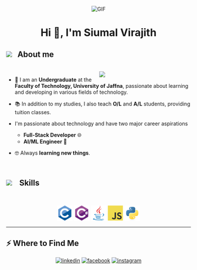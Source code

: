 <!-- Centered Image & Text -->
<div>
  <p align="center">
    <img height="270px" alt="GIF" src="https://media.giphy.com/media/CVtNe84hhYF9u/giphy.gif">
  </p>
  <h1 align="center">Hi 👋, I'm Siumal Virajith</h1>
</div>

## <picture><img src = "https://github.com/7oSkaaa/7oSkaaa/blob/main/Images/about_me.gif?raw=true" width = 45px></picture> &nbsp; <b>About me</b>
<br>
<picture>
  <img align="right" src="https://pa1.aminoapps.com/6658/5419aa5feb6d3531d3f60c94d6f89aa7a91cb61f_hq.gif" width="250px">
</picture>

- :school: I am an **Undergraduate** at the **Faculty of Technology, University of Jaffna**, passionate about learning and developing in various fields of technology.
- 📚 In addition to my studies, I also teach **O/L** and **A/L** students, providing tuition classes.
  
- I'm passionate about technology and have two major career aspirations
  - **Full-Stack Developer** 🌐  
  - **AI/ML Engineer** 🤖  
- :nerd_face: Always **learning new things**.
<br>

## <img src="https://media2.giphy.com/media/QssGEmpkyEOhBCb7e1/giphy.gif?cid=ecf05e47a0n3gi1bfqntqmob8g9aid1oyj2wr3ds3mg700bl&rid=giphy.gif" width ="30"> &nbsp;&nbsp; <b> Skills</b>
<br>
<p align="center">
<a target="_blank" href="https://raw.githubusercontent.com/devicons/devicon/master/icons/c/c-original.svg"><img src="https://raw.githubusercontent.com/devicons/devicon/master/icons/c/c-original.svg" alt="c" width="42" height="42"></a>
<a target="_blank" href="https://raw.githubusercontent.com/devicons/devicon/master/icons/csharp/csharp-original.svg"><img src="https://raw.githubusercontent.com/devicons/devicon/master/icons/csharp/csharp-original.svg" alt="csharp" width="42" height="42"></a>
<a target="_blank" href="https://raw.githubusercontent.com/devicons/devicon/master/icons/java/java-original.svg"><img src="https://raw.githubusercontent.com/devicons/devicon/master/icons/java/java-original.svg" alt="java" width="42" height="42"></a>
<a target="_blank" href="https://raw.githubusercontent.com/devicons/devicon/master/icons/javascript/javascript-original.svg"><img src="https://raw.githubusercontent.com/devicons/devicon/master/icons/javascript/javascript-original.svg" alt="javascript" width="42" height="42"></a>
<a target="_blank" href="https://raw.githubusercontent.com/devicons/devicon/master/icons/python/python-original.svg"><img src="https://raw.githubusercontent.com/devicons/devicon/master/icons/python/python-original.svg" alt="python" width="42" height="42"></a>
</p>

---

## ⚡️ Where to Find Me

<p align="center">
<a target="_blank" href="https://www.linkedin.com/in/SiumalVirajith"><img src="https://img.shields.io/badge/LinkedIn-blue?style=for-the-badge&logo=linkedin" alt="linkedin"></a>
<a target="_blank" href="https://www.facebook.com/SiumalVirajith"><img src="https://img.shields.io/badge/Facebook-blue?style=for-the-badge&logo=facebook" alt="facebook"></a>
<a target="_blank" href="https://www.instagram.com/siumal_virajith"><img src="https://img.shields.io/badge/Instagram-purple?style=for-the-badge&logo=instagram" alt="instagram"></a>
</p>
